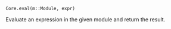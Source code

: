 ```
Core.eval(m::Module, expr)
```

Evaluate an expression in the given module and return the result.
